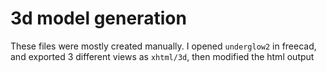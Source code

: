 # 3d model generation

These files were mostly created manually. I opened `underglow2` in freecad,
and exported 3 different views as `xhtml/3d`, then modified the html output
